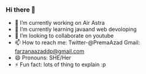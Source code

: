 ### Hi there 👋


- 🔭 I’m currently working on Air Astra
- 🌱 I’m currently learning javaand web devoloping
- 👯 I’m looking to collaborate on youtube
- 📫 How to reach me: Twitter-@PremaAzad Gmail: farzanaazaddp@gmail.com
- 😄 Pronouns: SHE/Her
- ⚡ Fun fact: lots of thing to explain :p

